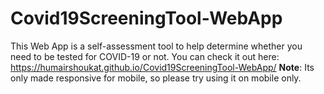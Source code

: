 # Covid19ScreeningTool-WebApp
This Web App is a self-assessment tool to help determine whether you need to be tested for COVID-19 or not. You can check it out here: https://humairshoukat.github.io/Covid19ScreeningTool-WebApp/
**Note**: Its only made responsive for mobile, so please try using it on mobile only.
